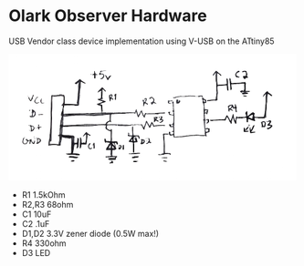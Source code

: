 # Olark Observer Hardware
USB Vendor class device implementation using V-USB on the ATtiny85

![Hardware schematic](schematic.png)

- R1 1.5kOhm
- R2,R3 68ohm
- C1 10uF
- C2 .1uF
- D1,D2 3.3V zener diode (0.5W max!)
- R4 330ohm
- D3 LED
